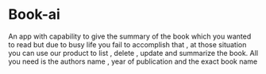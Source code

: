 # Book-ai
An app with capability to give the summary of the book which you wanted to read but due to busy life you fail to accomplish that , at those situation you can use our product to list , delete , update and summarize the book. All you need is the authors name , year of publication and the exact book name
